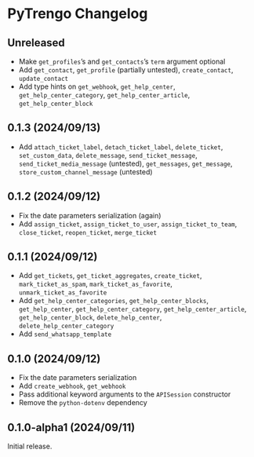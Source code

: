 # PyTrengo Changelog

## Unreleased

* Make `get_profiles`’s and `get_contacts`’s `term` argument optional
* Add `get_contact`, `get_profile` (partially untested), `create_contact`,
  `update_contact`
* Add type hints on `get_webhook`, `get_help_center`, `get_help_center_category`, `get_help_center_article`,
  `get_help_center_block`

## 0.1.3 (2024/09/13)

* Add `attach_ticket_label`, `detach_ticket_label`, `delete_ticket`, `set_custom_data`, `delete_message`,
  `send_ticket_message`, `send_ticket_media_message` (untested), `get_messages`, `get_message`,
  `store_custom_channel_message` (untested)

## 0.1.2 (2024/09/12)

* Fix the date parameters serialization (again)
* Add `assign_ticket`, `assign_ticket_to_user`, `assign_ticket_to_team`, `close_ticket`, `reopen_ticket`, `merge_ticket`

## 0.1.1 (2024/09/12)

* Add `get_tickets`, `get_ticket_aggregates`, `create_ticket`, `mark_ticket_as_spam`, `mark_ticket_as_favorite`,
  `unmark_ticket_as_favorite`
* Add `get_help_center_categories`, `get_help_center_blocks`, `get_help_center`, `get_help_center_category`,
  `get_help_center_article`, `get_help_center_block`, `delete_help_center`, `delete_help_center_category`
* Add `send_whatsapp_template`

## 0.1.0 (2024/09/12)

* Fix the date parameters serialization
* Add `create_webhook`, `get_webhook`
* Pass additional keyword arguments to the `APISession` constructor
* Remove the `python-dotenv` dependency

## 0.1.0-alpha1 (2024/09/11)

Initial release.
